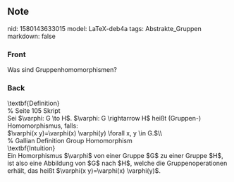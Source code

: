 ## Note
nid: 1580143633015
model: LaTeX-deb4a
tags: Abstrakte_Gruppen
markdown: false

### Front
Was sind Gruppenhomomorphismen?

### Back
<div>\textbf{Definition}</div><div>
</div><div>% Seite 105 Skript</div><div>
</div>Sei $\varphi: G \to H$. $\varphi: G \rightarrow H$ heißt (Gruppen-) Homomorphismus, falls:<div>$\varphi(x y)=\varphi(x) \varphi(y)  \forall x, y \in G.$\\</div><div>
</div><div>
</div><div>% Gallian Definition Group Homomorphism</div><div>\textbf{Intuition}</div><div>
</div><div>Ein Homorphismus $\varphi$ von einer Gruppe $G$ zu einer Gruppe $H$, ist also eine Abbildung von $G$ nach $H$, welche die Gruppenoperationen erhält, das heißt <span>$\varphi(x y)=\varphi(x) \varphi(y)$.</span></div>
